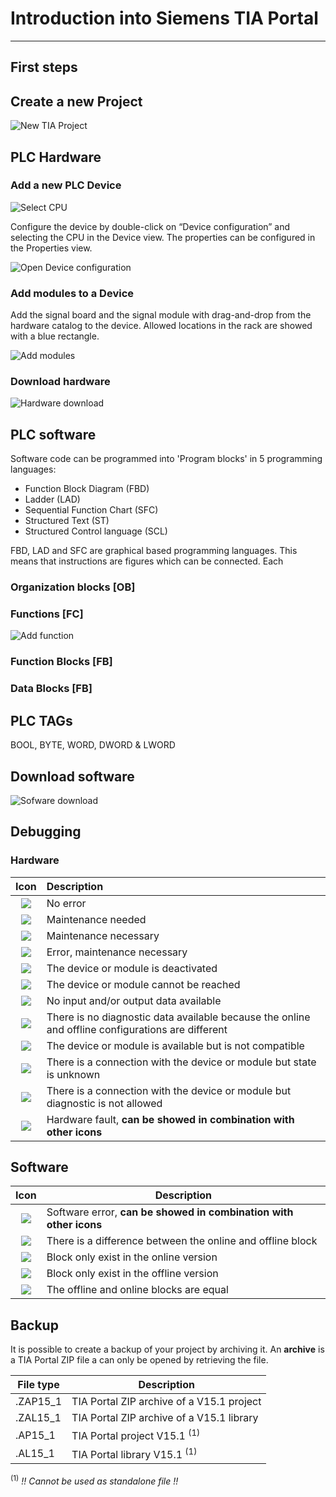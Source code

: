 # Introduction into Siemens TIA Portal
_____________________________________
## First steps


## Create a new Project
![New TIA Project](../Ex02/Images/TIA_new_project.jpg)

## PLC Hardware
### Add a new PLC Device
![Select CPU](../Ex02/Images/TIA_select_CPU.jpg)

Configure the device by double-click on “Device configuration” and selecting the CPU in the Device view. The properties can be configured in the Properties view.

![Open Device configuration](../Ex02/Images/TIA_Open_Device_configuration.jpg)

### Add modules to a Device
Add the signal board and the signal module with drag-and-drop from the hardware catalog to the device. Allowed locations in the rack are showed with a blue rectangle.

![Add modules](../Ex02/Images/TIA_Add_modules.jpg)

### Download hardware

![Hardware download](../Ex02/Images/TIA_HW_download.jpg)

## PLC software
Software code can be programmed into 'Program blocks' in 5 programming languages:
* Function Block Diagram (FBD)
* Ladder (LAD)
* Sequential Function Chart (SFC)
* Structured Text (ST)
* Structured Control language (SCL)

FBD, LAD and SFC are graphical based programming languages. This means that instructions are figures which can be connected. Each

### Organization blocks [OB]

### Functions [FC]
![Add function](../Ex02/Images/TIA_add_FC.jpg)

### Function Blocks [FB]

### Data Blocks [FB]

## PLC TAGs
BOOL, BYTE, WORD, DWORD & LWORD

## Download software

![Sofware download](../Ex02/Images/TIA_SW_download.jpg)

## Debugging
### Hardware
| **Icon** | **Description**   |
|:--------:|:------------------|
| ![](../Ex02/Images/Icon_No_error.jpg) | No error          |
| ![](../Ex02/Images/Icon_Maintenance_needed.jpg)| Maintenance needed |
| ![](../Ex02/Images/Icon_Maintenance_necessary.jpg) | Maintenance necessary |
| ![](../Ex02/Images/Icon_Error.jpg) | Error, maintenance necessary |
| ![](../Ex02/Images/Icon_device_deactivated.jpg) | The device or module is deactivated |
| ![](../Ex02/Images/Icon_device_not_reached.jpg) | The device or module cannot be reached |
| ![](../Ex02/Images/Icon_device_no_iodata.jpg) | No input and/or output data available |
| ![](../Ex02/Images/Icon_device_no_diagdata.jpg) | There is no diagnostic data available because the online and offline configurations are different |
| ![](../Ex02/Images/Icon_device_not_compatible.jpg) | The device or module is available but is not compatible |
| ![](../Ex02/Images/Icon_device_state_unkown.jpg) | There is a connection with the device or module but state is unknown |
| ![](../Ex02/Images/Icon_device_diag_notallowed.jpg) | There is a connection with the device or module but diagnostic is not allowed |
| ![](../Ex02/Images/Icon_device_hardware_fault.jpg) | Hardware fault, **can be showed in combination with other icons** |

## Software
| **Icon** | **Description**                                                   |
|:---------:|-------------------------------------------------------------------|
| ![](../Ex02/Images/Icon_soft_error.jpg)| Software error, **can be showed in combination with other icons** |
| ![](../Ex02/Images/Icon_soft_diff.jpg) | There is a difference between the online and offline block        |
| ![](../Ex02/Images/Icon_soft_online.jpg) | Block only exist in the online version                            |
| ![](../Ex02/Images/Icon_soft_offline.jpg) | Block only exist in the offline version                           |
| ![](../Ex02/Images/Icon_soft_ok.jpg) | The offline and online blocks are equal                           |

## Backup
It is possible to create a backup of your project by archiving it. An **archive** is a TIA Portal ZIP file a can only be opened by retrieving the file.

| **File type** | **Description**                                                    |
|---------------|--------------------------------------------------------------------|
| .ZAP15_1      | TIA Portal ZIP archive of a V15.1 project                          |
| .ZAL15_1      | TIA Portal ZIP archive of a V15.1 library                          |
| .AP15_1       | TIA Portal project V15.1 <sup>(1)</sup> |
| .AL15_1       | TIA Portal library V15.1 <sup>(1)</sup> |

<sup>(1)</sup> *!! Cannot be used as standalone file !!*
